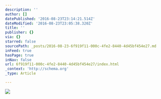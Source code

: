 ```yaml
---
description: ''
author: []
datePublished: '2016-08-23T23:14:21.514Z'
dateModified: '2016-08-23T23:05:38.320Z'
title: ''
publisher: {}
via: {}
starred: false
sourcePath: _posts/2016-08-23-6f919f11-000c-4fe2-8440-4d45bf454e27.md
inFeed: true
hasPage: true
inNav: false
url: 6f919f11-000c-4fe2-8440-4d45bf454e27/index.html
_context: 'http://schema.org'
_type: Article

---
```

![](https://the-grid-user-content.s3-us-west-2.amazonaws.com/b2c620e0-834c-499f-8686-3b9694007385.jpg)